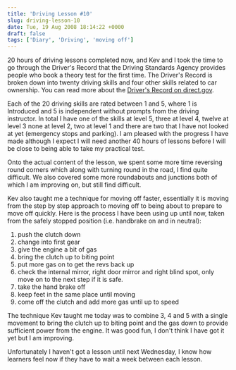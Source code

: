 ```yaml
---
title: 'Driving Lesson #10'
slug: driving-lesson-10
date: Tue, 19 Aug 2008 18:14:22 +0000
draft: false
tags: ['Diary', 'Driving', 'moving off']
---
```


20 hours of driving lessons completed now, and Kev and I took the time to go through the Driver's Record that the Driving Standards Agency provides people who book a theory test for the first time. The Driver's Record is broken down into twenty driving skills and four other skills related to car ownership. You can read more about the [Driver's Record on direct.gov](http://www.direct.gov.uk/en/Motoring/LearnerAndNewDrivers/PracticalTest/DG_4022483).

Each of the 20 driving skills are rated between 1 and 5, where 1 is Introduced and 5 is independent without prompts from the driving instructor. In total I have one of the skills at level 5, three at level 4, twelve at level 3 none at level 2, two at level 1 and there are two that I have not looked at yet (emergency stops and parking). I am pleased with the progress I have made although I expect I will need another 40 hours of lessons before I will be close to being able to take my practical test.

Onto the actual content of the lesson, we spent some more time reversing round corners which along with turning round in the road, I find quite difficult. We also covered some more roundabouts and junctions both of which I am improving on, but still find difficult.

Kev also taught me a technique for moving off faster, essentially it is moving from the step by step approach to moving off to being about to prepare to move off quickly. Here is the process I have been using up until now, taken from the safely stopped position (i.e. handbrake on and in neutral):

1.  push the clutch down
2.  change into first gear
3.  give the engine a bit of gas
4.  bring the clutch up to biting point
5.  put more gas on to get the revs back up
6.  check the internal mirror, right door mirror and right blind spot, only move on to the next step if it is safe.
7.  take the hand brake off
8.  keep feet in the same place until moving
9.  come off the clutch and add more gas until up to speed

The technique Kev taught me today was to combine 3, 4 and 5 with a single movement to bring the clutch up to biting point and the gas down to provide sufficient power from the engine. It was good fun, I don't think I have got it yet but I am improving. 

Unfortunately I haven't got a lesson until next Wednesday, I know how learners feel now if they have to wait a week between each lesson.